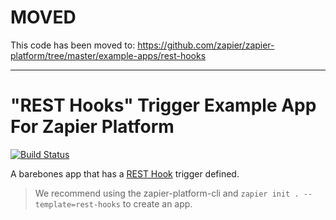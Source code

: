 # MOVED

This code has been moved to: https://github.com/zapier/zapier-platform/tree/master/example-apps/rest-hooks

---

# "REST Hooks" Trigger Example App For Zapier Platform

[![Build Status](https://travis-ci.org/zapier/zapier-platform-example-app-rest-hooks.svg?branch=master)](https://travis-ci.org/zapier/zapier-platform-example-app-rest-hooks)

A barebones app that has a [REST Hook](http://resthooks.org) trigger defined.

> We recommend using the zapier-platform-cli and `zapier init . --template=rest-hooks` to create an app.
